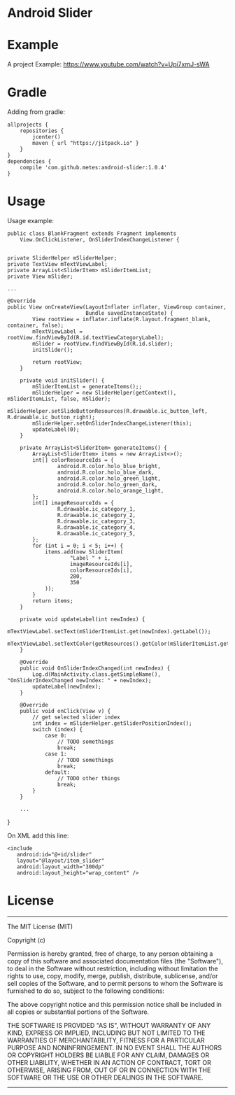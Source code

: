 # Android Slider

# Example
A project Example: https://www.youtube.com/watch?v=Upi7xmJ-sWA

# Gradle 
Adding from gradle:

    allprojects {
        repositories { 
            jcenter()
            maven { url "https://jitpack.io" }
        }
    }
    dependencies {
        compile 'com.github.metes:android-slider:1.0.4'
    }
    

# Usage
Usage example:


    public class BlankFragment extends Fragment implements
        View.OnClickListener, OnSliderIndexChangeListener {
        
        
    private SliderHelper mSliderHelper;
    private TextView mTextViewLabel;
    private ArrayList<SliderItem> mSliderItemList;
    private View mSlider;    
    
    ...

    @Override
    public View onCreateView(LayoutInflater inflater, ViewGroup container,
                             Bundle savedInstanceState) {
            View rootView = inflater.inflate(R.layout.fragment_blank, container, false);        
            mTextViewLabel = rootView.findViewById(R.id.textViewCategoryLabel);        
            mSlider = rootView.findViewById(R.id.slider);        
            initSlider();

            return rootView;
        }

        private void initSlider() {
            mSliderItemList = generateItems();;
            mSliderHelper = new SliderHelper(getContext(), mSliderItemList, false, mSlider);
            mSliderHelper.setSlideButtonResources(R.drawable.ic_button_left, R.drawable.ic_button_right);
            mSliderHelper.setOnSliderIndexChangeListener(this);        
            updateLabel(0);
        }

        private ArrayList<SliderItem> generateItems() {
            ArrayList<SliderItem> items = new ArrayList<>();
            int[] colorResourceIds = {
                    android.R.color.holo_blue_bright,
                    android.R.color.holo_blue_dark,
                    android.R.color.holo_green_light,
                    android.R.color.holo_green_dark,
                    android.R.color.holo_orange_light,
            };
            int[] imageResourceIds = {
                    R.drawable.ic_category_1,
                    R.drawable.ic_category_2,
                    R.drawable.ic_category_3,
                    R.drawable.ic_category_4,
                    R.drawable.ic_category_5,
            };
            for (int i = 0; i < 5; i++) {
                items.add(new SliderItem(
                        "Label " + i,
                        imageResourceIds[i],
                        colorResourceIds[i],
                        280,
                        350
                ));
            }
            return items;
        }

        private void updateLabel(int newIndex) {
            mTextViewLabel.setText(mSliderItemList.get(newIndex).getLabel());
            mTextViewLabel.setTextColor(getResources().getColor(mSliderItemList.get(newIndex).getColorID()));
        }

        @Override
        public void OnSliderIndexChanged(int newIndex) {
            Log.d(MainActivity.class.getSimpleName(), "OnSliderIndexChanged newIndex: " + newIndex);
            updateLabel(newIndex);
        }

        @Override
        public void onClick(View v) {
            // get selected slider index
            int index = mSliderHelper.getSliderPositionIndex();
            switch (index) {
                case 0:
                    // TODO somethings
                    break;
                case 1:
                    // TODO somethings
                    break;
                default:
                    // TODO other things
                    break;
            }
        }
        
        ...
   }
   

On XML add this line:

    <include
       android:id="@+id/slider"
       layout="@layout/item_slider"
       android:layout_width="300dp"
       android:layout_height="wrap_content" />

# License
--------------------

The MIT License (MIT)

Copyright (c) <year> <copyright holders>

Permission is hereby granted, free of charge, to any person obtaining a copy of this software and associated documentation files (the "Software"), to deal in the Software without restriction, including without limitation the rights to use, copy, modify, merge, publish, distribute, sublicense, and/or sell copies of the Software, and to permit persons to whom the Software is furnished to do so, subject to the following conditions:

The above copyright notice and this permission notice shall be included in all copies or substantial portions of the Software.

THE SOFTWARE IS PROVIDED "AS IS", WITHOUT WARRANTY OF ANY KIND, EXPRESS OR IMPLIED, INCLUDING BUT NOT LIMITED TO THE WARRANTIES OF MERCHANTABILITY, FITNESS FOR A PARTICULAR PURPOSE AND NONINFRINGEMENT. IN NO EVENT SHALL THE AUTHORS OR COPYRIGHT HOLDERS BE LIABLE FOR ANY CLAIM, DAMAGES OR OTHER LIABILITY, WHETHER IN AN ACTION OF CONTRACT, TORT OR OTHERWISE, ARISING FROM, OUT OF OR IN CONNECTION WITH THE SOFTWARE OR THE USE OR OTHER DEALINGS IN THE SOFTWARE.

--------------------
